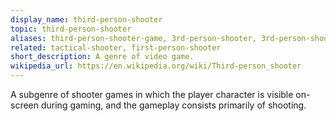 ```yaml
---
display_name: third-person-shooter
topic: third-person-shooter
aliases: third-person-shooter-game, 3rd-person-shooter, 3rd-person-shooter-game
related: tactical-shooter, first-person-shooter
short_description: A genre of video game.
wikipedia_url: https://en.wikipedia.org/wiki/Third-person_shooter
---
```

A subgenre of shooter games in which the player character is visible on-screen during gaming, and the gameplay consists primarily of shooting.